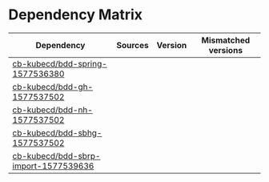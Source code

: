 # Dependency Matrix

Dependency | Sources | Version | Mismatched versions
---------- | ------- | ------- | -------------------
[cb-kubecd/bdd-spring-1577536380](https://github.com/cb-kubecd/bdd-spring-1577536380.git) |  | []() | 
[cb-kubecd/bdd-gh-1577537502](https://github.com/cb-kubecd/bdd-gh-1577537502.git) |  | []() | 
[cb-kubecd/bdd-nh-1577537502](https://github.com/cb-kubecd/bdd-nh-1577537502.git) |  | []() | 
[cb-kubecd/bdd-sbhg-1577537502](https://github.com/cb-kubecd/bdd-sbhg-1577537502.git) |  | []() | 
[cb-kubecd/bdd-sbrp-import-1577539636](https://github.com/cb-kubecd/bdd-sbrp-import-1577539636.git) |  | []() | 
